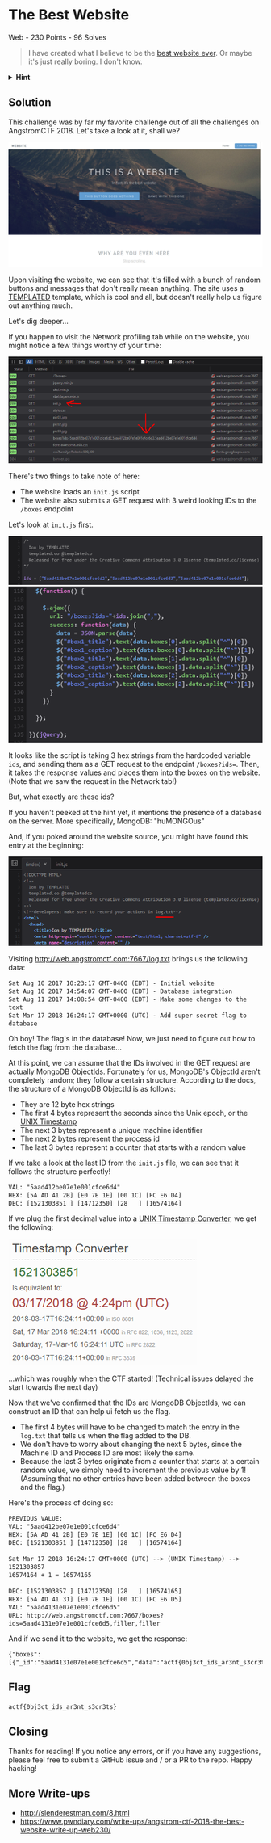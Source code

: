 # The Best Website
Web - 230 Points - 96 Solves

> I have created what I believe to be the [best website ever](). Or maybe it's just really boring. I don't know.

<details>
  <summary> <b>Hint</b> </summary>
  <p>

  > My database is humongous!
  </p>
</details>

## Solution
This challenge was by far my favorite challenge out of all the challenges on AngstromCTF 2018. Let's take a look at it, shall we?

![img1.jpg not found](./images/img1.jpg)

Upon visiting the website, we can see that it's filled with a bunch of random buttons and messages that don't really mean anything. The site uses a [TEMPLATED](https://TEMPLATED.co) template, which is cool and all, but doesn't really help us figure out anything much.

Let's dig deeper...

If you happen to visit the Network profiling tab while on the website, you might notice a few things worthy of your time:

![img2.png not found](./images/img2.png)

There's two things to take note of here:
- The website loads an `init.js` script
- The website also submits a GET request with 3 weird looking IDs to the `/boxes` endpoint

Let's look at `init.js` first.

![img3.png not found](./images/img3.png)
![img4.png not found](./images/img4.png)

It looks like the script is taking 3 hex strings from the hardcoded variable `ids`, and sending them as a GET request to the endpoint `/boxes?ids=`. Then, it takes the response values and places them into the boxes on the website. (Note that we saw the request in the Network tab!)

But, what exactly are these ids?

If you haven't peeked at the hint yet, it mentions the presence of a database on the server. More specifically, MongoDB: "huMONGOus"

And, if you poked around the website source, you might have found this entry at the beginning:

![img5.png not found](./images/img5.png)

Visiting http://web.angstromctf.com:7667/log.txt brings us the following data:

```
Sat Aug 10 2017 10:23:17 GMT-0400 (EDT) - Initial website
Sat Aug 10 2017 14:54:07 GMT-0400 (EDT) - Database integration
Sat Aug 11 2017 14:08:54 GMT-0400 (EDT) - Make some changes to the text
Sat Mar 17 2018 16:24:17 GMT+0000 (UTC) - Add super secret flag to database
```

Oh boy! The flag's in the database! Now, we just need to figure out how to fetch the flag from the database...

At this point, we can assume that the IDs involved in the GET request are actually MongoDB [ObjectIds](https://docs.mongodb.com/manual/reference/method/ObjectId/). Fortunately for us, MongoDB's ObjectId aren't completely random; they follow a certain structure. According to the docs, the structure of a MongoDB ObjectId is as follows:
- They are 12 byte hex strings
- The first 4 bytes represent the seconds since the Unix epoch, or the [UNIX Timestamp](https://www.unixtimestamp.com/)
- The next 3 bytes represent a unique machine identifier
- The next 2 bytes represent the process id
- The last 3 bytes represent a counter that starts with a random value

If we take a look at the last ID from the `init.js` file, we can see that it follows the structure perfectly!

```
VAL: "5aad412be07e1e001cfce6d4"
HEX: [5A AD 41 2B] [E0 7E 1E] [00 1C] [FC E6 D4]
DEC: [1521303851 ] [14712350] [28   ] [16574164]
```

If we plug the first decimal value into a [UNIX Timestamp Converter](https://www.unixtimestamp.com/), we get the following:

![img6.png not found](./images/img6.png)

...which was roughly when the CTF started! (Technical issues delayed the start towards the next day)

Now that we've confirmed that the IDs are MongoDB ObjectIds, we can construct an ID that can help ui fetch us the flag.
- The first 4 bytes will have to be changed to match the entry in the `log.txt` that tells us when the flag added to the DB.
- We don't have to worry about changing the next 5 bytes, since the Machine ID and Process ID are most likely the same.
- Because the last 3 bytes originate from a counter that starts at a certain random value, we simply need to increment the previous value by 1! (Assuming that no other entries have been added between the boxes and the flag.)

Here's the process of doing so:

```
PREVIOUS VALUE:
VAL: "5aad412be07e1e001cfce6d4"
HEX: [5A AD 41 2B] [E0 7E 1E] [00 1C] [FC E6 D4]
DEC: [1521303851 ] [14712350] [28   ] [16574164]

Sat Mar 17 2018 16:24:17 GMT+0000 (UTC) --> (UNIX Timestamp) --> 1521303857
16574164 + 1 = 16574165

DEC: [1521303857 ] [14712350] [28   ] [16574165]
HEX: [5A AD 41 31] [E0 7E 1E] [00 1C] [FC E6 D5]
VAL: "5aad4131e07e1e001cfce6d5"
URL: http://web.angstromctf.com:7667/boxes?ids=5aad4131e07e1e001cfce6d5,filler,filler
```

And if we send it to the website, we get the response:
```
{"boxes":[{"_id":"5aad4131e07e1e001cfce6d5","data":"actf{0bj3ct_ids_ar3nt_s3cr3ts}","__v":0},null,null]}
```

## Flag
```
actf{0bj3ct_ids_ar3nt_s3cr3ts}
```

## Closing
Thanks for reading! If you notice any errors, or if you have any suggestions, please feel free to submit a GitHub issue and / or a PR to the repo. Happy hacking!

## More Write-ups
- http://slenderestman.com/8.html
- https://www.pwndiary.com/write-ups/angstrom-ctf-2018-the-best-website-write-up-web230/

